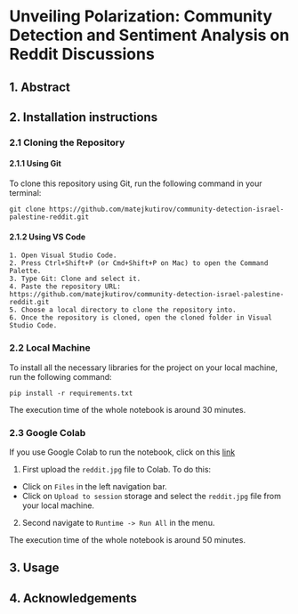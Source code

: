 # Unveiling Polarization: Community Detection and Sentiment Analysis on Reddit Discussions


## 1. Abstract

## 2. Installation instructions

### 2.1 Cloning the Repository

#### 2.1.1 Using Git
To clone this repository using Git, run the following command in your terminal:
```
git clone https://github.com/matejkutirov/community-detection-israel-palestine-reddit.git
```

#### 2.1.2 Using VS Code
```
1. Open Visual Studio Code.
2. Press Ctrl+Shift+P (or Cmd+Shift+P on Mac) to open the Command Palette.
3. Type Git: Clone and select it.
4. Paste the repository URL: https://github.com/matejkutirov/community-detection-israel-palestine-reddit.git
5. Choose a local directory to clone the repository into.
6. Once the repository is cloned, open the cloned folder in Visual Studio Code.
```

### 2.2 Local Machine
To install all the necessary libraries for the project on your local machine, run the following command:
```
pip install -r requirements.txt
```
The execution time of the whole notebook is around 30 minutes.

### 2.3 Google Colab

If you use Google Colab to run the notebook, click on this [link](https://colab.research.google.com/drive/1Uw_2uD76ic6BDpFBCGnYI94lVbT6PgGQ?usp=sharing)


1. First upload the `reddit.jpg` file to Colab. To do this:

- Click on `Files` in the left navigation bar.
- Click on `Upload to session` storage and select the `reddit.jpg` file from your local machine.

2. Second navigate to `Runtime -> Run All` in the menu.

The execution time of the whole notebook is around 50 minutes.

## 3. Usage

## 4. Acknowledgements
